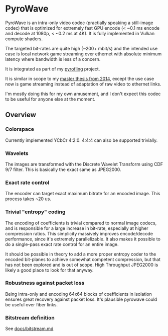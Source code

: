 # PyroWave

PyroWave is an intra-only video codec (practially speaking a still-image codec)
that is optimized for extremely fast GPU encode (< ~0.1 ms encode and decode at 1080p, < ~0.2 ms at 4K).
It is fully implemented in Vulkan compute shaders.

The targeted bit-rates are quite high (~200+ mbit/s) and the intended use case is
local network game streaming over ethernet with absolute minimum latency where bandwidth is less of a concern.

It is integrated as part of my [pyrofling](https://github.com/Themaister/pyrofling) project.

It is similar in scope to my [master thesis from 2014](https://ntnuopen.ntnu.no/ntnu-xmlui/handle/11250/2400689),
except the use case now is game streaming instead of adaptation of raw video to ethernet links.

I'm mostly doing this for my own amusement, and I don't expect this codec to be useful for anyone else at the moment.

## Overview

### Colorspace

Currently implemented YCbCr 4:2:0. 4:4:4 can also be supported trivially.

### Wavelets

The images are transformed with the Discrete Wavelet Transform using CDF 9/7 filter.
This is basically the exact same as JPEG2000.

### Exact rate control

The encoder can target exact maximum bitrate for an encoded image. This process takes ~20 us.

### Trivial "entropy" coding

The encoding of coefficients is trivial compared to normal image codecs,
and is responsible for a large increase in bit-rate, especially at higher compression ratios.
This simplicity massively improves encode/decode performance, since it's extremely parallelizable.
It also makes it possible to do a single-pass exact rate control for an entire image.

It should be possible in theory to add a more proper entropy coder to the encoded bit-planes to achieve somewhat
competent compression, but that has not been explored and is out of scope.
High Throughput JPEG2000 is likely a good place to look for that anyway.

### Robustness against packet loss

Being intra-only and encoding 64x64 blocks of coefficients in isolation ensures great recovery against packet loss.
It's plausible pyrowave could be useful over fiber links.

### Bitstream definition

See [docs/bitstream.md]()